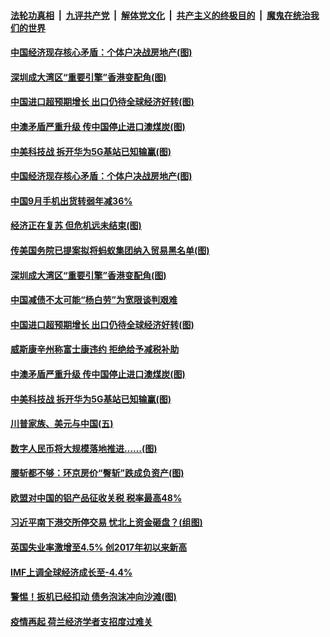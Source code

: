 ####  [法轮功真相](../../../../basic/blob/master/README.md?t=10151131) &nbsp;|&nbsp; [九评共产党](../../../../9ping.md/blob/master/README.md?t=10151131) &nbsp;|&nbsp; [解体党文化](../../../../jtdwh.md/blob/master/README.md?t=10151131)  &nbsp;|&nbsp; [共产主义的终极目的](../../../../gczydzjmd.md/blob/master/README.md?t=10151131) &nbsp;|&nbsp; [魔鬼在统治我们的世界](../../../../mgztzwmdsj.md/blob/master/README.md?t=10151131) 

#### [中国经济现存核心矛盾：个体户决战房地产(图)](../pages/p5/949291.md?t=10151131) 


#### [深圳成大湾区“重要引擎”香港变配角(图)](../pages/p5/949301.md?t=10151131) 

#### [中国进口超预期增长 出口仍待全球经济好转(图)](../pages/p5/949273.md?t=10151131) 

#### [中澳矛盾严重升级 传中国停止进口澳煤炭(图)](../pages/p5/949260.md?t=10151131) 

#### [中美科技战 拆开华为5G基站已知输赢(图)](../pages/p5/949163.md?t=10151131) 

#### [中国经济现存核心矛盾：个体户决战房地产(图)](../pages/p5/949291.md?t=10151131) 


#### [中国9月手机出货转弱年减36%](../pages/p5/949309.md?t=10151131) 

#### [经济正在复苏 但危机远未结束(图)](../pages/p5/949281.md?t=10151131) 

#### [传美国务院已提案拟将蚂蚁集团纳入贸易黑名单(图)](../pages/p5/949307.md?t=10151131) 

#### [深圳成大湾区“重要引擎”香港变配角(图)](../pages/p5/949301.md?t=10151131) 

#### [中国减债不太可能“杨白劳”为宽限谈判艰难](../pages/p5/949295.md?t=10151131) 

#### [中国进口超预期增长 出口仍待全球经济好转(图)](../pages/p5/949273.md?t=10151131) 

#### [威斯康辛州称富士康违约 拒绝给予减税补助](../pages/p5/949263.md?t=10151131) 

#### [中澳矛盾严重升级 传中国停止进口澳煤炭(图)](../pages/p5/949260.md?t=10151131) 

#### [中美科技战 拆开华为5G基站已知输赢(图)](../pages/p5/949163.md?t=10151131) 

#### [川普家族、美元与中国(五)](../pages/p5/949199.md?t=10151131) 

#### [数字人民币将大规模落地推进……(图)](../pages/p5/949189.md?t=10151131) 

#### [腰斩都不够：环京房价“臀斩”跌成负资产(图)](../pages/p5/949190.md?t=10151131) 

#### [欧盟对中国的铝产品征收关税 税率最高48%](../pages/p5/949166.md?t=10151131) 

#### [习近平南下港交所停交易 忧北上资金砸盘？(组图)](../pages/p5/949153.md?t=10151131) 

#### [英国失业率激增至4.5% 创2017年初以来新高](../pages/p5/949141.md?t=10151131) 

#### [IMF上调全球经济成长至-4.4%](../pages/p5/949139.md?t=10151131) 

#### [警惕！扳机已经扣动 债务泡沫冲向沙滩(图)](../pages/p5/949135.md?t=10151131) 

#### [疫情再起 荷兰经济学者支招度过难关](../pages/p5/949133.md?t=10151131) 

